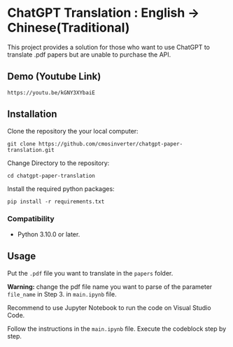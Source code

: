 # ChatGPT Translation : English -> Chinese(Traditional)

This project provides a solution for those who want to use ChatGPT to translate .pdf papers but are unable to purchase the API.

## Demo (Youtube Link)
    https://youtu.be/kGNY3XYbaiE

## Installation

Clone the repository the your local computer:

    git clone https://github.com/cmosinverter/chatgpt-paper-translation.git

Change Directory to the repository:

    cd chatgpt-paper-translation

Install the required python packages:

    pip install -r requirements.txt




### Compatibility

* Python 3.10.0 or later.

## Usage

Put the `.pdf` file you want to translate in the `papers` folder.

**Warning:** change the pdf file name you want to parse of the parameter `file_name` in Step 3. in `main.ipynb` file.

Recommend to use Jupyter Notebook to run the code on Visual Studio Code.

Follow the instructions in the `main.ipynb` file. Execute the codeblock step by step.

